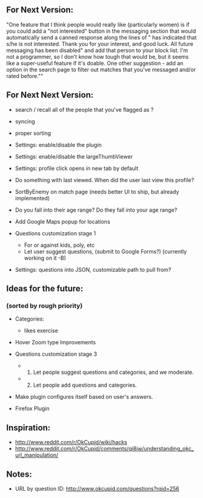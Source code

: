 
## For Next Version:
"One feature that I think people would really like (particularly women) is if you could add a "not interested" button in the messaging section that would automatically send a canned response along the lines of "<username> has indicated that s/he is not interested. Thank you for your interest, and good luck. All future messaging has been disabled" and add that person to your block list. I'm not a programmer, so I don't know how tough that would be, but it seems like a super-useful feature if it's doable. One other suggestion - add an option in the search page to filter out matches that you've messaged and/or rated before.""

## For Next Next Version:

* search / recall all of the people that you've flagged as <X>?

* syncing

* proper sorting

* Settings: enable/disable the plugin
* Settings: enable/disable the largeThumbViewer
* Settings: profile click opens in new tab by default

* Do something with last viewed. When did the user last view this profile?

* SortByEnemy on match page (needs better UI to ship, but already implemented)
* Do you fall into their age range? Do they fall into your age range?

* Add Google Maps popup for locations

* Questions customization stage 1
    * For or against kids, poly, etc
    * Let user suggest questions, (submit to Google Forms?) (currently working on it -B)

* Settings: questions into JSON, customizable path to pull from?

## Ideas for the future:
### (sorted by rough priority)
* Categories:
    * likes exercise

* Hover Zoom type Improvements

* Questions customization stage 3
    * 1. Let people suggest questions and categories, and we moderate.
    * 2. Let people add questions and categories.
* Make plugin configures itself based on user's answers.
* Firefox Plugin



## Inspiration:
* http://www.reddit.com/r/OkCupid/wiki/hacks
* http://www.reddit.com/r/OkCupid/comments/qi8iw/understanding_okc_url_manipulation/


## Notes:
* URL by question ID: http://www.okcupid.com/questions?rqid=256


